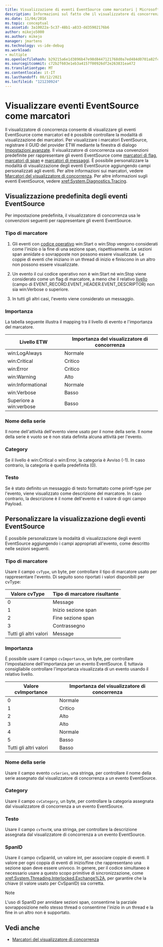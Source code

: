 ```yaml
---
title: Visualizzazione di eventi EventSource come marcatori | Microsoft Docs
description: Informazioni sul fatto che il visualizzatore di concorrenza può visualizzare gli eventi EventSource come marcatori ed è possibile controllare la modalità di visualizzazione dei marcatori.
ms.date: 11/04/2016
ms.topic: conceptual
ms.assetid: 3a10022a-5c37-48b1-a833-dd35902176b6
author: mikejo5000
ms.author: mikejo
manager: jmartens
ms.technology: vs-ide-debug
ms.workload:
- multiple
ms.openlocfilehash: b29215a6e1d3896b47e98d8447121768d0a7ed484d0701a82fc94da2574c8cb0
ms.sourcegitcommit: c72b2f603e1eb3a4157f00926df2e263831ea472
ms.translationtype: MT
ms.contentlocale: it-IT
ms.lasthandoff: 08/12/2021
ms.locfileid: "121230924"
---
```

# <a name="visualize-eventsource-events-as-markers"></a>Visualizzare eventi EventSource come marcatori
Il visualizzatore di concorrenza consente di visualizzare gli eventi EventSource come marcatori ed è possibile controllare la modalità di visualizzazione dei marcatori. Per visualizzare i marcatori EventSource, registrare il GUID del provider ETW mediante la finestra di dialogo [Impostazioni avanzate](../profiling/advanced-settings-dialog-box-concurrency-visualizer.md). Il visualizzatore di concorrenza usa convenzioni predefinite per rappresentare gli eventi EventSource come [marcatori di flag](../profiling/flag-markers.md), [marcatori di span](../profiling/span-markers.md) e [marcatori di messaggi](../profiling/message-markers.md). È possibile personalizzare la modalità di visualizzazione degli eventi EventSource aggiungendo campi personalizzati agli eventi. Per altre informazioni sui marcatori, vedere [Marcatori del visualizzatore di concorrenza](../profiling/concurrency-visualizer-markers.md). Per altre informazioni sugli eventi EventSource, vedere <xref:System.Diagnostics.Tracing>.

## <a name="default-visualization-of-eventsource-events"></a>Visualizzazione predefinita degli eventi EventSource
 Per impostazione predefinita, il visualizzatore di concorrenza usa le convenzioni seguenti per rappresentare gli eventi EventSource.

### <a name="marker-type"></a>Tipo di marcatore

1. Gli eventi con [codice operativo](/windows/desktop/WES/eventmanifestschema-opcodetype-complextype) win:Start o win:Stop vengono considerati come l'inizio o la fine di una sezione span, rispettivamente.  Le sezioni span annidate o sovrapposte non possono essere visualizzate. Le coppie di eventi che iniziano in un thread di inizio e finiscono in un altro non possono essere visualizzate.

2. Un evento il cui codice operativo non è win:Start né win:Stop viene considerato come un flag di marcatore, a meno che il relativo [livello](/windows/desktop/WES/defining-severity-levels) (campo di EVENT_RECORD.EVENT_HEADER.EVENT_DESCRIPTOR) non sia win:Verbose o superiore.

3. In tutti gli altri casi, l'evento viene considerato un messaggio.

### <a name="importance"></a>Importanza
 La tabella seguente illustra il mapping tra il livello di evento e l'importanza del marcatore.

|Livello ETW|Importanza del visualizzatore di concorrenza|
|---------------|---------------------------------------|
|win:LogAlways|Normale|
|win:Critical|Critico|
|win:Error|Critico|
|win:Warning|Alto|
|win:Informational|Normale|
|win:Verbose|Basso|
|Superiore a win:verbose|Basso|

### <a name="series-name"></a>Nome della serie
 Il nome dell'attività dell'evento viene usato per il nome della serie. Il nome della serie è vuoto se è non stata definita alcuna attività per l'evento.

### <a name="category"></a>Category
 Se il livello è win:Critical o win:Error, la categoria è Avviso (-1). In caso contrario, la categoria è quella predefinita (0).

### <a name="text"></a>Testo
 Se è stato definito un messaggio di testo formattato come printf-type per l'evento, viene visualizzato come descrizione del marcatore. In caso contrario, la descrizione è il nome dell'evento e il valore di ogni campo Payload.

## <a name="customize-visualization-of-eventsource-events"></a>Personalizzare la visualizzazione degli eventi EventSource
 È possibile personalizzare la modalità di visualizzazione degli eventi EventSource aggiungendo i campi appropriati all'evento, come descritto nelle sezioni seguenti.

### <a name="marker-type"></a>Tipo di marcatore
 Usare il campo `cvType`, un byte, per controllare il tipo di marcatore usato per rappresentare l'evento. Di seguito sono riportati i valori disponibili per cvType:

|Valore cvType|Tipo di marcatore risultante|
|------------------|---------------------------|
|0|Message|
|1|Inizio sezione span|
|2|Fine sezione span|
|3|Contrassegno|
|Tutti gli altri valori|Message|

### <a name="importance"></a>Importanza
 È possibile usare il campo `cvImportance`, un byte, per controllare l'impostazione dell'importanza per un evento EventSource. È tuttavia consigliabile controllare l'importanza visualizzata di un evento usando il relativo livello.

|Valore cvImportance|Importanza del visualizzatore di concorrenza|
|------------------------|---------------------------------------|
|0|Normale|
|1|Critico|
|2|Alto|
|3|Alto|
|4|Normale|
|5|Basso|
|Tutti gli altri valori|Basso|

### <a name="series-name"></a>Nome della serie
 Usare il campo evento `cvSeries`, una stringa, per controllare il nome della serie assegnato dal visualizzatore di concorrenza a un evento EventSource.

### <a name="category"></a>Category
 Usare il campo `cvCategory`, un byte, per controllare la categoria assegnata dal visualizzatore di concorrenza a un evento EventSource.

### <a name="text"></a>Testo
 Usare il campo `cvTextW`, una stringa, per controllare la descrizione assegnata dal visualizzatore di concorrenza a un evento EventSource.

### <a name="spanid"></a>SpanID
 Usare il campo cvSpanId, un valore int, per associare coppie di eventi. Il valore per ogni coppia di eventi di inizio/fine che rappresentano una sezione span deve essere univoco. In genere, per il codice simultaneo è necessario usare a questo scopo primitive di sincronizzazione, come <xref:System.Threading.Interlocked.Exchange%2A>, per garantire che la chiave (il valore usato per CvSpanID) sia corretta.

> [!NOTE]
> L'uso di SpanID per annidare sezioni span, consentirne la parziale sovrapposizione nello stesso thread o consentirne l'inizio in un thread e la fine in un altro non è supportato.

## <a name="see-also"></a>Vedi anche
- [Marcatori del visualizzatore di concorrenza](../profiling/concurrency-visualizer-markers.md)